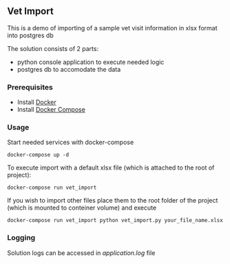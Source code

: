 ## Vet Import

This is a demo of importing of a sample vet visit information in xlsx format into postgres db

The solution consists of 2 parts:
- python console application to execute needed logic
- postgres db to accomodate the data

### Prerequisites

- Install [Docker](https://www.docker.com/)
- Install [Docker Compose](https://docs.docker.com/compose/install/)


### Usage

Start needed services with docker-compose

```shell
docker-compose up -d
```

To execute import with a default xlsx file (which is attached to the root of project):

```shell
docker-compose run vet_import  
```

If you wish to import other files place them to the root folder of the project (which is mounted to conteiner volume) and execute 

```shell
docker-compose run vet_import python vet_import.py your_file_name.xlsx
```

### Logging
Solution logs can be accessed in *application.log* file